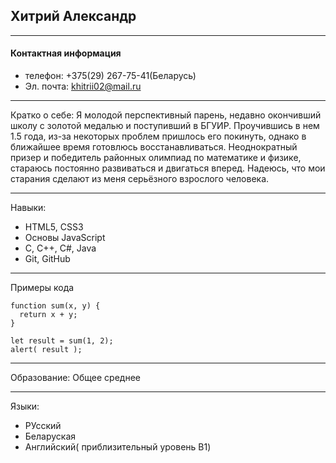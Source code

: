## Хитрий Александр

___

#### Контактная информация
- телефон: +375(29) 267-75-41(Беларусь)
- Эл. почта:  khitrii02@mail.ru
___

Кратко о себе:
Я молодой перспективный парень,  недавно окончивший школу с золотой медалью и поступивший в БГУИР. Проучившись в нем 1.5 года, из-за некоторых проблем пришлось его покинуть, однако в ближайшее время готовлюсь восстанавливаться. Неоднократный призер и победитель районных олимпиад по математике и физике, стараюсь постоянно развиваться и двигаться вперед. Надеюсь, что мои старания сделают из меня серьёзного взрослого человека.

___
Навыки:
* HTML5, CSS3
*  Основы JavaScript
*  C, C++, C#, Java 
*  Git, GitHub
___
Примеры кода

```
function sum(x, y) {
  return x + y;
}

let result = sum(1, 2);
alert( result );
```
___
Образование:
 Общее среднее
___
Языки:
* РУсский
* Беларуская
* Английский( приблизительный уровень B1)
 
